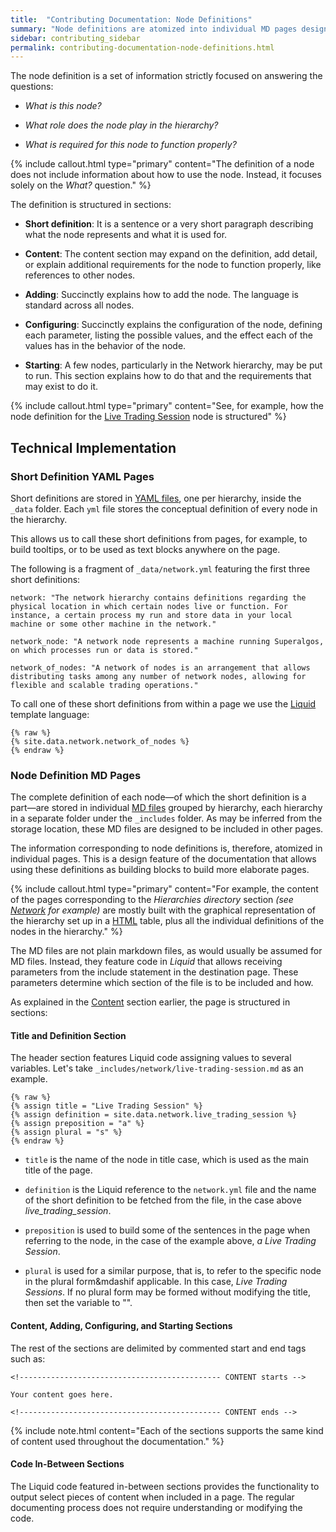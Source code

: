 ```yaml
---
title:  "Contributing Documentation: Node Definitions"
summary: "Node definitions are atomized into individual MD pages designed to be included in other pages."
sidebar: contributing_sidebar
permalink: contributing-documentation-node-definitions.html
---
```


The node definition is a set of information strictly focused on answering the questions:

* *What is this node?*

* *What role does the node play in the hierarchy?*

* *What is required for this node to function properly?*

{% include callout.html type="primary" content="The definition of a node does not include information about how to use the node. Instead, it focuses solely on the *What?* question." %}

The definition is structured in sections:

* **Short definition**: It is a sentence or a very short paragraph describing what the node represents and what it is used for. 

* **Content**: The content section may expand on the definition, add detail, or explain additional requirements for the node to function properly, like references to other nodes.

* **Adding**: Succinctly explains how to add the node. The language is standard across all nodes.

* **Configuring**: Succinctly explains the configuration of the node, defining each parameter, listing the possible values, and the effect each of the values has in the behavior of the node.

* **Starting**: A few nodes, particularly in the Network hierarchy, may be put to run. This section explains how to do that and the requirements that may exist to do it.

{% include callout.html type="primary" content="See, for example, how the node definition for the <a href='https://docs.superalgos.org/suite-hierarchy-network.html#live-trading-session' target='_blank'>Live Trading Session</a> node is structured" %}

## Technical Implementation

### Short Definition YAML Pages

Short definitions are stored in <a href='https://en.wikipedia.org/wiki/YAML' rel='nofollow' rel='noopener' target='_blank'>YAML files</a>, one per hierarchy, inside the ```_data``` folder. Each ```yml``` file stores the conceptual definition of every node in the hierarchy.

This allows us to call these short definitions from pages, for example, to build tooltips, or to be used as text blocks anywhere on the page.

The following is a fragment of ```_data/network.yml``` featuring the first three short definitions:

```
network: "The network hierarchy contains definitions regarding the physical location in which certain nodes live or function. For instance, a certain process my run and store data in your local machine or some other machine in the network."

network_node: "A network node represents a machine running Superalgos, on which processes run or data is stored."

network_of_nodes: "A network of nodes is an arrangement that allows distributing tasks among any number of network nodes, allowing for flexible and scalable trading operations."
```

To call one of these short definitions from within a page we use the <a href='https://shopify.github.io/liquid/basics/introduction/' rel='nofollow' rel='noopener' target='_blank'>Liquid</a> template language:

```
{% raw %}
{% site.data.network.network_of_nodes %}
{% endraw %}
```

### Node Definition MD Pages

The complete definition of each node&mdash;of which the short definition is a part&mdash;are stored in individual <a href='https://guides.github.com/features/mastering-markdown/' rel='nofollow' rel='noopener' target='_blank'>MD files</a> grouped by hierarchy, each hierarchy in a separate folder under the ```_includes``` folder. As may be inferred from the storage location, these MD files are designed to be included in other pages.

The information corresponding to node definitions is, therefore, atomized in individual pages. This is a design feature of the documentation that allows using these definitions as building blocks to build more elaborate pages. 

{% include callout.html type="primary" content="For example, the content of the pages corresponding to the *Hierarchies directory* section *(see <a href='https://docs.superalgos.org/suite-hierarchy-network.html' target='_blank'>Network</a> for example)* are mostly built with the graphical representation of the hierarchy set up in a <a href='https://www.w3schools.com/html/html_intro.asp' rel='nofollow' rel='noopener' target='_blank'>HTML</a> table, plus all the individual definitions of the nodes in the hierarchy." %}

The MD files are not plain markdown files, as would usually be assumed for MD files. Instead, they feature code in *Liquid* that allows receiving parameters from the include statement in the destination page. These parameters determine which section of the file is to be included and how.

As explained in the [Content](#content) section earlier, the page is structured in sections:

#### Title and Definition Section

The header section features Liquid code assigning values to several variables. Let's take ```_includes/network/live-trading-session.md``` as an example.

```
{% raw %}
{% assign title = "Live Trading Session" %}
{% assign definition = site.data.network.live_trading_session %}
{% assign preposition = "a" %}
{% assign plural = "s" %}
{% endraw %}
```
* ```title``` is the name of the node in title case, which is used as the main title of the page.

* ```definition``` is the Liquid reference to the ```network.yml``` file and the name of the short definition to be fetched from the file, in the case above *live_trading_session*.

* ```preposition``` is used to build some of the sentences in the page when referring to the node, in the case of the example above, *a Live Trading Session*.

* ```plural``` is used for a similar purpose, that is, to refer to the specific node in the plural form&mdashif applicable. In this case, *Live Trading Sessions*. If no plural form may be formed without modifying the title, then set the variable to "".

#### Content, Adding, Configuring, and Starting Sections

The rest of the sections are delimited by commented start and end tags such as:

```
<!--------------------------------------------- CONTENT starts -->

Your content goes here.

<!--------------------------------------------- CONTENT ends -->
```

{% include note.html content="Each of the sections supports the same kind of content used throughout the documentation." %}

#### Code In-Between Sections

The Liquid code featured in-between sections provides the functionality to output select pieces of content when included in a page. The regular documenting process does not require understanding or modifying the code.
